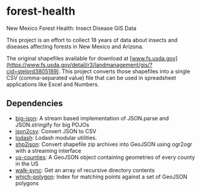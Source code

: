 # forest-health 

New Mexico Forest Health: Insect Disease GIS Data

This project is an effort to collect 18 years of data about insects and diseases affecting forests in New Mexico and Arizona.

The original shapefiles available for download at [www.fs.usda.gov](https://www.fs.usda.gov/detail/r3/landmanagement/gis/?cid=stelprd3805189). This project
converts those shapefiles into a single CSV (comma-separated value) file that can be used in spreadsheet applications like Excel and Numbers.

## Dependencies

- [big-json](https://github.com/DonutEspresso/big-json): A stream based implementation of JSON.parse and JSON.stringify for big POJOs
- [json2csv](https://github.com/zemirco/json2csv): Convert JSON to CSV
- [lodash](https://github.com/lodash/lodash): Lodash modular utilities.
- [shp2json](https://github.com/substack/shp2json): Convert shapefile zip archives into GeoJSON using ogr2ogr with a streaming interface
- [us-counties](https://github.com/zeke/us-counties): A GeoJSON object containing geometries of every county in the US
- [walk-sync](https://github.com/joliss/node-walk-sync): Get an array of recursive directory contents
- [which-polygon](https://github.com/mapbox/which-polygon): Index for matching points against a set of GeoJSON polygons